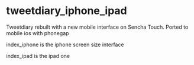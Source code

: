 tweetdiary_iphone_ipad
======================

Tweetdiary rebuilt with a new mobile interface on Sencha Touch. Ported to mobile ios with phonegap

index_iphone is the iphone screen size interface

index_ipad is the ipad one
